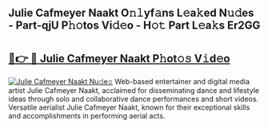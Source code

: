 ## Julie Cafmeyer Naakt O𝚗𝚕yf𝚊ns L𝚎a𝚔ed N𝚞𝚍es - Part-qjU P𝚑𝚘tos Vi𝚍𝚎o - H𝚘𝚝 Part L𝚎a𝚔s Er2GG

# <h2><a href="http://kfa8hn.oniu.top/?m=Julie+Cafmeyer+Naakt">🔗👉 🔴 Julie Cafmeyer Naakt P𝚑ot𝚘𝚜 V𝚒d𝚎o</a></h2>

[![Julie Cafmeyer Naakt Nu𝚍e𝚜](https://i.imgur.com/0qMVB7G.gif)](http://kfa8hn.oniu.top/?m=Julie+Cafmeyer+Naakt)
Web-based entertainer and digital media artist Julie Cafmeyer Naakt, acclaimed for disseminating dance and lifestyle ideas through solo and collaborative dance performances and short videos. Versatile aerialist Julie Cafmeyer Naakt, known for their exceptional skills and accomplishments in performing aerial acts.  
